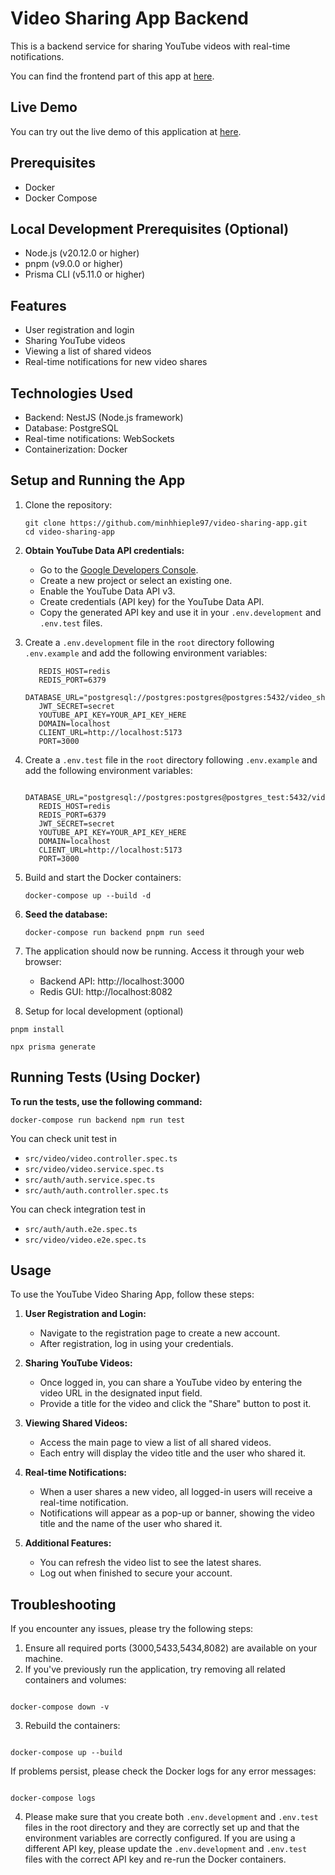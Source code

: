 # Video Sharing App Backend

This is a backend service for sharing YouTube videos with real-time notifications.

You can find the frontend part of this app at [here](https://github.com/minhhieple97/video-sharing-client.git).

## Live Demo

You can try out the live demo of this application at [here](https://video-sharing-green.vercel.app/).

## Prerequisites

- Docker
- Docker Compose

## Local Development Prerequisites (Optional)

- Node.js (v20.12.0 or higher)
- pnpm (v9.0.0 or higher)
- Prisma CLI (v5.11.0 or higher)

## Features

- User registration and login
- Sharing YouTube videos
- Viewing a list of shared videos
- Real-time notifications for new video shares

## Technologies Used

- Backend: NestJS (Node.js framework)
- Database: PostgreSQL
- Real-time notifications: WebSockets
- Containerization: Docker

## Setup and Running the App

1. Clone the repository:

   ```
   git clone https://github.com/minhhieple97/video-sharing-app.git
   cd video-sharing-app
   ```

2. **Obtain YouTube Data API credentials:**

   - Go to the [Google Developers Console](https://console.developers.google.com/).
   - Create a new project or select an existing one.
   - Enable the YouTube Data API v3.
   - Create credentials (API key) for the YouTube Data API.
   - Copy the generated API key and use it in your `.env.development` and `.env.test` files.

3. Create a `.env.development` file in the `root` directory following `.env.example` and add the following environment variables:

   ```
      REDIS_HOST=redis
      REDIS_PORT=6379
      DATABASE_URL="postgresql://postgres:postgres@postgres:5432/video_sharing"
      JWT_SECRET=secret
      YOUTUBE_API_KEY=YOUR_API_KEY_HERE
      DOMAIN=localhost
      CLIENT_URL=http://localhost:5173
      PORT=3000
   ```

4. Create a `.env.test` file in the `root` directory following `.env.example` and add the following environment variables:

   ```
      DATABASE_URL="postgresql://postgres:postgres@postgres_test:5432/video_sharing_test"
      REDIS_HOST=redis
      REDIS_PORT=6379
      JWT_SECRET=secret
      YOUTUBE_API_KEY=YOUR_API_KEY_HERE
      DOMAIN=localhost
      CLIENT_URL=http://localhost:5173
      PORT=3000
   ```

5. Build and start the Docker containers:

   ```
   docker-compose up --build -d
   ```

6. **Seed the database:**

   ```
   docker-compose run backend pnpm run seed
   ```

7. The application should now be running. Access it through your web browser:

   - Backend API: http://localhost:3000
   - Redis GUI: http://localhost:8082

8. Setup for local development (optional)

```
pnpm install
```

```
npx prisma generate
```

## Running Tests (Using Docker)

**To run the tests, use the following command:**

```
docker-compose run backend npm run test
```

You can check unit test in

- `src/video/video.controller.spec.ts`
- `src/video/video.service.spec.ts`
- `src/auth/auth.service.spec.ts`
- `src/auth/auth.controller.spec.ts`

You can check integration test in

- `src/auth/auth.e2e.spec.ts`
- `src/video/video.e2e.spec.ts`

## Usage

To use the YouTube Video Sharing App, follow these steps:

1. **User Registration and Login:**

   - Navigate to the registration page to create a new account.
   - After registration, log in using your credentials.

2. **Sharing YouTube Videos:**

   - Once logged in, you can share a YouTube video by entering the video URL in the designated input field.
   - Provide a title for the video and click the "Share" button to post it.

3. **Viewing Shared Videos:**

   - Access the main page to view a list of all shared videos.
   - Each entry will display the video title and the user who shared it.

4. **Real-time Notifications:**

   - When a user shares a new video, all logged-in users will receive a real-time notification.
   - Notifications will appear as a pop-up or banner, showing the video title and the name of the user who shared it.

5. **Additional Features:**
   - You can refresh the video list to see the latest shares.
   - Log out when finished to secure your account.

## Troubleshooting

If you encounter any issues, please try the following steps:

1. Ensure all required ports (3000,5433,5434,8082) are available on your machine.
2. If you've previously run the application, try removing all related containers and volumes:

```

docker-compose down -v

```

3. Rebuild the containers:

```

docker-compose up --build

```

If problems persist, please check the Docker logs for any error messages:

```

docker-compose logs

```

4. Please make sure that you create both `.env.development` and `.env.test` files in the root directory and they are correctly set up and that the environment variables are correctly configured. If you are using a different API key, please update the `.env.development` and `.env.test` files with the correct API key and re-run the Docker containers.
